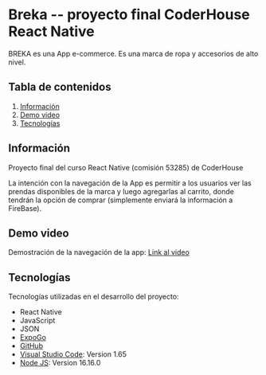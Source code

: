 # Breka -- proyecto final CoderHouse React Native
BREKA es una App e-commerce. Es una marca de ropa y accesorios de alto nivel.

## Tabla de contenidos
1. [Información](#información)
2. [Demo video](#demo-video)
3. [Tecnologías](#tecnologías)

## Información
Proyecto final del curso React Native (comisión 53285) de CoderHouse

La intención con la navegación de la App es permitir a los usuarios ver las prendas disponibles de la marca y luego agregarlas al carrito, donde tendrán la opción de comprar (simplemente enviará la información a FireBase).

## Demo video
Demostración de la navegación de la app: [Link al video]()

## Tecnologías
Tecnologías utilizadas en el desarrollo del proyecto:
* React Native
* JavaScript
* JSON
* [ExpoGo](https://docs.expo.dev/)
* [GitHub](https://github.com/solpeskin/breka)
* [Visual Studio Code](https://code.visualstudio.com/): Version 1.65 
* [Node JS](https://nodejs.org/es/): Version 16.16.0

